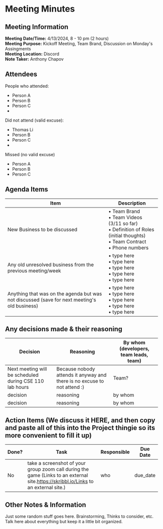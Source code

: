 # Meeting Minutes
## Meeting Information
**Meeting Date/Time:** 4/13/2024, 8 - 10 pm (2 hours)  
**Meeting Purpose:** Kickoff Meeting, Team Brand, Discussion on Monday's Assingments   
**Meeting Location:** Discord  
**Note Taker:** Anthony Chapov 

## Attendees
People who attended:
- Person A
- Person B
- Person C
-   
Did not attend (valid excuse):
- Thomas Li
- Person B
- Person C
- 
Missed (no valid excuse) 
- Person A
- Person B
- Person C
  
## Agenda Items

Item | Description
---- | ----
New Business to be discussed | • Team Brand <br>• Team Videos (3/11 so far) <br>• Definition of Roles (initial thoughts) <br>• Team Contract <br>• Phone numbers  
Any old unresolved business from the previous meeting/week | • type here <br>• type  here <br>• type  here <br>• type  here <br>• type here
Anything that was on the agenda but was not discussed (save for next meeting's old business) | • type here <br>• type  here <br>• type  here <br>• type  here <br>• type here

## Any decisions made & their reasoning
Decision | Reasoning | By whom (developers, team leads, team) |
---- | ---- | ---- |
Next meeting will be scheduled during CSE 110 lab hours | Because nobody attends it anyway and there is no excuse to not attend :) | Team? |
decision | reasoning | by whom |
decision | reasoning | by whom |


## Action Items (We discuss it HERE, and then copy and paste all of this into the Project thingie so its more convenient to fill it up)
| Done? | Task | Responsible | Due Date |
| ---- | ---- | ---- | ---- |
| No | take a screenshot of your group zoom call during the game (Links to an external site.https://skribbl.io/Links to an external site.) | who | due_date |

## Other Notes & Information
Just some random stuff goes here. Brainstorming, Thinks to consider, etc. Talk here about everything but keep it a little bit organized. 
